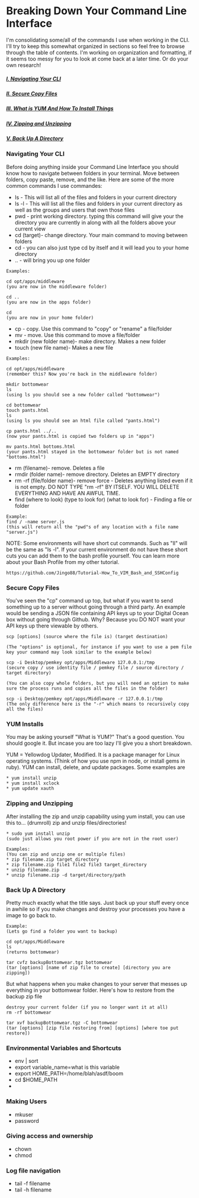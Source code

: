 # Breaking Down Your Command Line Interface

I'm consolidating some/all of the commands I use when working in the CLI. I'll try to keep this somewhat organized in sections so feel free to browse through the table of contents. I'm working on organization and formatting, if it seems too messy for you to look at come back at a later time. Or do your own research!

##### [I. Navigating Your CLI](#nav)
##### [II. Secure Copy Files](#scp)
##### [III. What is YUM And How To Install Things](#yum)
##### [IV. Zipping and Unzipping](#zip)
##### [V. Back Up A Directory](#back)

### <a name=nav>Navigating Your CLI</a>
Before doing anything inside your Command Line Interface you should know how to navigate between folders in your terminal. Move between folders, copy paste, remove, and the like. Here are some of the more common commands I use commandes:	

* ls - This will list all of the files and folders in your current directory
* ls -l - This will list all the files and folders in your current directory as well as the groups and users that own those files
* pwd - print working directory. typing this command will give your the directory you are currently in along with all the folders above your current view 
* cd (target)- change directory. Your main command to moving between folders
* cd - you can also just type cd by itself and it will lead you to your home directory
* .. - will bring you up one folder

```
Examples:

cd opt/apps/middleware
(you are now in the middleware folder)

cd ..
(you are now in the apps folder)

cd 
(you are now in your home folder)
```
* cp - copy. Use this command to "copy" or "rename" a file/folder 
* mv - move. Use this command to move a file/folder
* mkdir (new folder name)- make directory. Makes a new folder
* touch (new file name)- Makes a new file

```
Examples: 

cd opt/apps/middleware
(remember this? Now you're back in the middleware folder)

mkdir bottomwear
ls
(using ls you should see a new folder called "bottomwear")

cd bottomwear
touch pants.html
ls
(using ls you should see an html file called "pants.html")

cp pants.html ../..
(now your pants.html is copied two folders up in "apps")

mv pants.html bottoms.html
(your pants.html stayed in the bottomwear folder but is not named "bottoms.html")

```

* rm (filename)- remove. Deletes a file
* rmdir (folder name)- remove directory. Deletes an EMPTY directory
* rm -rf (file/folder name)- remove force - Deletes anything listed even if it is not empty. DO NOT TYPE "rm -rf" BY ITSELF. YOU WILL DELETE EVERYTHING AND HAVE AN AWFUL TIME.
* find (where to look) (type to look for) (what to look for) - Finding a file or folder

```
Example:
find / -name server.js
(this will return all the "pwd"s of any location with a file name "server.js")
```

NOTE: Some environments will have short cut commands. Such as "ll" will be the same as "ls -l". If your current environment do not have these short cuts you can add them to the bash profile yourself. You can learn more about your Bash Profile from my other tutorial.

```
https://github.com/Jingo88/Tutorial-How_To_VIM_Bash_and_SSHConfig
```


### <a name=scp>Secure Copy Files</a>You've seen the "cp" command up top, but what if you want to send something up to a server without going through a third party. An example would be sending a JSON file containing API keys up to your Digital Ocean box without going through Github. Why? Because you DO NOT want your API keys up there viewable by others. 
```
scp [options] (source where the file is) (target destination)

(The "options" is optional, for instance if you want to use a pem file key your command may look similar to the example below)

scp -i Desktop/pemkey opt/apps/Middleware 127.0.0.1:/tmp
(secure copy / use identity file / pemkey file / source directory / target directory)

(You can also copy whole folders, but you will need an option to make sure the process runs and copies all the files in the folder)

scp -i Desktop/pemkey opt/apps/Middleware -r 127.0.0.1:/tmp
(The only difference here is the "-r" which means to recursively copy all the files)```### <a name=yum>YUM Installs</a>
You may be asking yourself "What is YUM?" That's a good question. You should google it. But incase you are too lazy I'll give you a short breakdown. 

YUM = Yellowdog Updater, Modified. It is a package manager for Linux operating systems. (Think of how you use npm in node, or install gems in ruby). YUM can install, delete, and update packages. Some examples are 

```
* yum install unzip
* yum install xclock
* yum update xauth```
### <a name=zip>Zipping and Unzipping </a>
After installing the zip and unzip capability using yum install, you can use this to... (drumroll) zip and unzip files/directories!

```
* sudo yum install unzip
(sudo just allows you root power if you are not in the root user)

Examples: 
(You can zip and unzip one or multiple files)* zip filename.zip target_directory
* zip filename.zip file1 file2 file3 target_directory
* unzip filename.zip
* unzip filename.zip -d target/directory/path
```### <a name=back>Back Up A Directory</a>
Pretty much exactly what the title says. Just back up your stuff every once in awhile so if you make changes and destroy your processes you have a image to go back to. 

```
Example:
(Lets go find a folder you want to backup)

cd opt/apps/Middleware
ls
(returns bottomwear)

tar cvfz backupBottomwear.tgz bottomwear
(tar [options] [name of zip file to create] [directory you are zipping])
```

But what happens when you make changes to your server that messes up everything in your bottomwear folder. Here's how to restore from the backup zip file

```
destroy your current folder (if you no longer want it at all)
rm -rf bottomwear

tar xvf backupBottomwear.tgz -C bottomwear
(tar [options] [zip file restoring from] [options] [where toe put restore])
```### Environmental Variables and Shortcuts
* env | sort
* export variable_name=what is this variable
* export HOME_PATH=/home/blah/asdf/boom
* cd $HOME_PATH
* ### Making Users
* mkuser
* password### Giving access and ownership
* chown
* chmod### Log file navigation
* tail -f filename
* tail -h filename